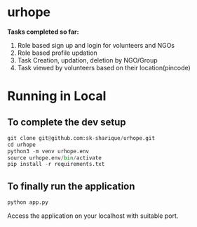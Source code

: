 # urhope

**Tasks completed so far:**

1. Role based sign up and login for volunteers and NGOs
2. Role based profile updation 
3. Task Creation, updation, deletion by NGO/Group
4. Task viewed by volunteers based on their location(pincode)

# Running in Local

## To complete the dev setup
```python
git clone git@github.com:sk-sharique/urhope.git
cd urhope
python3 -m venv urhope.env
source urhope.env/bin/activate
pip install -r requirements.txt
```

## To finally run the application

```python
python app.py
```
Access the application on your localhost with suitable port.

